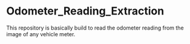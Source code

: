 # Odometer_Reading_Extraction
This repository is basically build to read the odometer reading from the image of any vehicle meter. 
